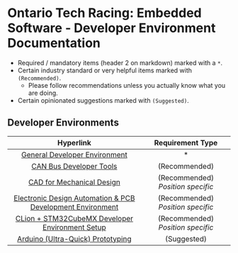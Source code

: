 # Ontario Tech Racing: Embedded Software - Developer Environment Documentation

- Required / mandatory items (header 2 on markdown) marked with a `*`.
- Certain industry standard or very helpful items marked with `(Recommended)`.
    - Please follow recommendations unless you actually know what you are doing.
- Certain opinionated suggestions marked with `(Suggested)`.

## Developer Environments

|                                                                    Hyperlink                                                                    |         Requirement Type          |
|:-----------------------------------------------------------------------------------------------------------------------------------------------:|:---------------------------------:| 
|              [General Developer Environment](https://github.com/OntarioTechRacing/embedded/blob/main/devenvs/0_general_dev_env.md)              |                 *                 |
|                 [CAN Bus Developer Tools](https://github.com/OntarioTechRacing/embedded/blob/main/devenvs/can_bus_dev_tools.md)                 |           (Recommended)           |
|              [CAD for Mechanical Design](https://github.com/OntarioTechRacing/embedded/blob/main/devenvs/cad_mechanical_design.md)              | (Recommended) _Position specific_ |
| [Electronic Design Automation & PCB Development Environment](https://github.com/OntarioTechRacing/embedded/blob/main/devenvs/eda_pcb_design.md) | (Recommended) _Position specific_ |
|      [CLion + STM32CubeMX Developer Environment Setup](https://github.com/OntarioTechRacing/embedded/blob/main/devenvs/stm32_ide_setup.md)      | (Recommended) _Position specific_ |
|           [Arduino (Ultra-Quick) Prototyping](https://github.com/OntarioTechRacing/embedded/blob/main/devenvs/arduino_prototyping.md)           |            (Suggested)            |
